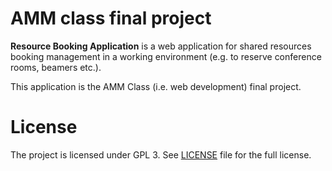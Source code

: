 AMM class final project
=======================

**Resource Booking Application** is a web application for shared
resources booking management in a working environment (e.g. to reserve
conference rooms, beamers etc.).

This application is the AMM Class (i.e. web development) final project.

License
=======
The project is licensed under GPL 3. See [LICENSE](/LICENSE) file for the full
license.

